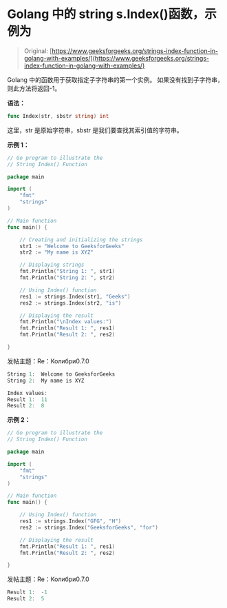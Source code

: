 # Golang 中的 string s.Index()函数，示例为

> Original: [https://www.geeksforgeeks.org/strings-index-function-in-golang-with-examples/](https://www.geeksforgeeks.org/strings-index-function-in-golang-with-examples/)

Golang 中的函数用于获取指定子字符串的第一个实例。 如果没有找到子字符串，则此方法将返回-1。

**语法：**

```go
func Index(str, sbstr string) int
```

这里，str 是原始字符串，sbstr 是我们要查找其索引值的字符串。

**示例 1：**

```go
// Go program to illustrate the 
// String Index() Function

package main 

import ( 
    "fmt"
    "strings"
) 

// Main function 
func main() { 

    // Creating and initializing the strings 
    str1 := "Welcome to GeeksforGeeks"
    str2 := "My name is XYZ"

    // Displaying strings 
    fmt.Println("String 1: ", str1) 
    fmt.Println("String 2: ", str2) 

    // Using Index() function 
    res1 := strings.Index(str1, "Geeks") 
    res2 := strings.Index(str2, "is") 

    // Displaying the result 
    fmt.Println("\nIndex values:") 
    fmt.Println("Result 1: ", res1) 
    fmt.Println("Result 2: ", res2) 

} 
```

发帖主题：Re：Колибри0.7.0

```go
String 1:  Welcome to GeeksforGeeks
String 2:  My name is XYZ

Index values:
Result 1:  11
Result 2:  8

```

**示例 2：**

```go
// Go program to illustrate the
// String Index() Function

package main

import (
    "fmt"
    "strings"
)

// Main function
func main() {

    // Using Index() function
    res1 := strings.Index("GFG", "H")
    res2 := strings.Index("GeeksforGeeks", "for")

    // Displaying the result
    fmt.Println("Result 1: ", res1)
    fmt.Println("Result 2: ", res2)

}
```

发帖主题：Re：Колибри0.7.0

```go
Result 1:  -1
Result 2:  5

```